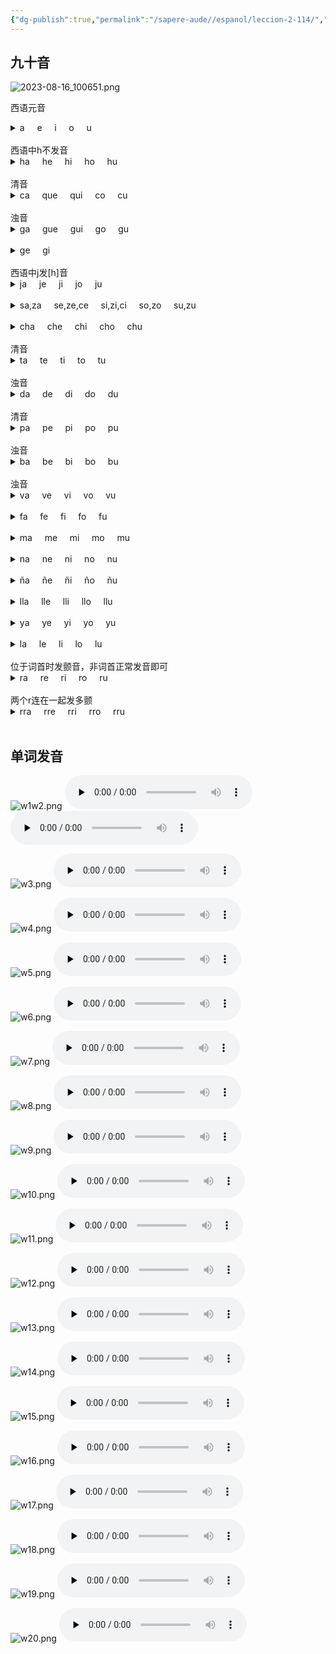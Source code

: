 ```yaml
---
{"dg-publish":true,"permalink":"/sapere-aude//espanol/leccion-2-114/","dgPassFrontmatter":true}
---
```


## 九十音
![2023-08-16_100651.png](/img/user/TARDIS/Assets/2023/2023-08-16_100651.png)

西语元音
<details>
<summary>a &nbsp &nbsp e &nbsp &nbsp i &nbsp &nbsp o &nbsp &nbsp u</summary>
<audio controls>
  <source src="https://huangyahui.com/img/user/TARDIS/Assets/2023/aeiou.mp3" type="audio/mpeg">
  Your browser does not support the audio element.
</audio>
</details>
<br>
西语中h不发音
<details>
<summary>ha &nbsp &nbsp he &nbsp &nbsp hi &nbsp &nbsp ho &nbsp &nbsp hu</summary>
<audio controls>
  <source src="https://huangyahui.com/img/user/TARDIS/Assets/2023/aeiou.mp3" type="audio/mpeg">
  Your browser does not support the audio element.
</audio>
</details>
<br>
清音
<details>
<summary>ca &nbsp &nbsp que &nbsp &nbsp qui &nbsp &nbsp co &nbsp &nbsp cu</summary>
<audio controls>
  <source src="https://huangyahui.com/img/user/TARDIS/Assets/2023/2.mp3" type="audio/mpeg">
  Your browser does not support the audio element.
</audio>
</details>
<br>
浊音
<details>
<summary>ga &nbsp &nbsp gue &nbsp &nbsp gui &nbsp &nbsp go &nbsp &nbsp gu</summary>
<audio controls>
  <source src="https://huangyahui.com/img/user/TARDIS/Assets/2023/3.mp3" type="audio/mpeg">
  Your browser does not support the audio element.
</audio>
</details>
<br>
<details>
<summary>ge &nbsp &nbsp gi</summary>
<audio controls>
  <source src="https://huangyahui.com/img/user/TARDIS/Assets/2023/4.mp3" type="audio/mpeg">
  Your browser does not support the audio element.
</audio>
</details>
<br>
西语中j发[h]音
<details>
<summary>ja &nbsp &nbsp je &nbsp &nbsp ji &nbsp &nbsp jo &nbsp &nbsp ju</summary>
<audio controls>
  <source src="https://huangyahui.com/img/user/TARDIS/Assets/2023/5.mp3" type="audio/mpeg">
  Your browser does not support the audio element.
</audio>
</details>
<br>
<details>
<summary>sa,za &nbsp &nbsp se,ze,ce &nbsp &nbsp si,zi,ci &nbsp &nbsp so,zo &nbsp &nbsp su,zu</summary>
<audio controls>
  <source src="https://huangyahui.com/img/user/TARDIS/Assets/2023/6.mp3" type="audio/mpeg">
  Your browser does not support the audio element.
</audio>
</details>
<br>
<details>
<summary>cha &nbsp &nbsp che &nbsp &nbsp chi &nbsp &nbsp cho &nbsp &nbsp chu</summary>
<audio controls>
  <source src="https://huangyahui.com/img/user/TARDIS/Assets/2023/7.mp3" type="audio/mpeg">
  Your browser does not support the audio element.
</audio>
</details>
<br>
清音
<details>
<summary>ta &nbsp &nbsp te &nbsp &nbsp ti &nbsp &nbsp to &nbsp &nbsp tu</summary>
<audio controls>
  <source src="https://huangyahui.com/img/user/TARDIS/Assets/2023/8.mp3" type="audio/mpeg">
  Your browser does not support the audio element.
</audio>
</details>
<br>
浊音
<details>
<summary>da &nbsp &nbsp de &nbsp &nbsp di &nbsp &nbsp do &nbsp &nbsp du</summary>
<audio controls>
  <source src="https://huangyahui.com/img/user/TARDIS/Assets/2023/9.mp3" type="audio/mpeg">
  Your browser does not support the audio element.
</audio>
</details>
<br>
清音
<details>
<summary>pa &nbsp &nbsp pe &nbsp &nbsp pi &nbsp &nbsp po &nbsp &nbsp pu</summary>
<audio controls>
  <source src="https://huangyahui.com/img/user/TARDIS/Assets/2023/10.mp3" type="audio/mpeg">
  Your browser does not support the audio element.
</audio>
</details>
<br>
浊音
<details>
<summary>ba &nbsp &nbsp be &nbsp &nbsp bi &nbsp &nbsp bo &nbsp &nbsp bu</summary>
<audio controls>
  <source src="https://huangyahui.com/img/user/TARDIS/Assets/2023/11.mp3" type="audio/mpeg">
  Your browser does not support the audio element.
</audio>
</details>
<br>
浊音
<details>
<summary>va &nbsp &nbsp ve &nbsp &nbsp vi &nbsp &nbsp vo &nbsp &nbsp vu</summary>
<audio controls>
  <source src="https://huangyahui.com/img/user/TARDIS/Assets/2023/12.mp3" type="audio/mpeg">
  Your browser does not support the audio element.
</audio>
</details>
<br>
<details>
<summary>fa &nbsp &nbsp fe &nbsp &nbsp fi &nbsp &nbsp fo &nbsp &nbsp fu</summary>
<audio controls>
  <source src="https://huangyahui.com/img/user/TARDIS/Assets/2023/13.mp3" type="audio/mpeg">
  Your browser does not support the audio element.
</audio>
</details>
<br>
<details>
<summary>ma &nbsp &nbsp me &nbsp &nbsp mi &nbsp &nbsp mo &nbsp &nbsp mu</summary>
<audio controls>
  <source src="https://huangyahui.com/img/user/TARDIS/Assets/2023/14.mp3" type="audio/mpeg">
  Your browser does not support the audio element.
</audio>
</details>
<br>
<details>
<summary>na &nbsp &nbsp ne &nbsp &nbsp ni &nbsp &nbsp no &nbsp &nbsp nu</summary>
<audio controls>
  <source src="https://huangyahui.com/img/user/TARDIS/Assets/2023/15.mp3" type="audio/mpeg">
  Your browser does not support the audio element.
</audio>
</details>
<br>
<details>
<summary>ña &nbsp &nbsp ñe &nbsp &nbsp ñi &nbsp &nbsp ño &nbsp &nbsp ñu</summary>
<audio controls>
  <source src="https://huangyahui.com/img/user/TARDIS/Assets/2023/16.mp3" type="audio/mpeg">
  Your browser does not support the audio element.
</audio>
</details>
<br>
<details>
<summary>lla &nbsp &nbsp lle &nbsp &nbsp lli &nbsp &nbsp llo &nbsp &nbsp llu</summary>
<audio controls>
  <source src="https://huangyahui.com/img/user/TARDIS/Assets/2023/17.mp3" type="audio/mpeg">
  Your browser does not support the audio element.
</audio>
</details>
<br>
<details>
<summary>ya &nbsp &nbsp ye &nbsp &nbsp yi &nbsp &nbsp yo &nbsp &nbsp yu</summary>
<audio controls>
  <source src="https://huangyahui.com/img/user/TARDIS/Assets/2023/17.mp3" type="audio/mpeg">
  Your browser does not support the audio element.
</audio>
</details>
<br>
<details>
<summary>la &nbsp &nbsp le &nbsp &nbsp li &nbsp &nbsp lo &nbsp &nbsp lu</summary>
<audio controls>
  <source src="https://huangyahui.com/img/user/TARDIS/Assets/2023/18.mp3" type="audio/mpeg">
  Your browser does not support the audio element.
</audio>
</details>
<br>
位于词首时发颤音，非词首正常发音即可
<details>
<summary>ra &nbsp &nbsp re &nbsp &nbsp ri &nbsp &nbsp ro &nbsp &nbsp ru</summary>
<audio controls>
  <source src="https://huangyahui.com/img/user/TARDIS/Assets/2023/19.mp3" type="audio/mpeg">
  Your browser does not support the audio element.
</audio>
</details>
<br>
两个r连在一起发多颤
<details>
<summary>rra &nbsp &nbsp rre &nbsp &nbsp rri &nbsp &nbsp rro &nbsp &nbsp rru</summary>
<audio controls>
  <source src="https://huangyahui.com/img/user/TARDIS/Assets/2023/19.mp3" type="audio/mpeg">
  Your browser does not support the audio element.
</audio>
</details>
<br>

## 单词发音

![w1w2.png](/img/user/TARDIS/Assets/2023/w1w2.png)
<audio id="audio" controls="" preload="none">
<source id="mp3" src="https://huangyahui.com/img/user/TARDIS/Assets/2023/w1.mp3">
</audio>
<audio id="audio" controls="" preload="none">
<source id="mp3" src="https://huangyahui.com/img/user/TARDIS/Assets/2023/w2.mp3">
</audio>
<br>

![w3.png](/img/user/TARDIS/Assets/2023/w3.png)
<audio id="audio" controls="" preload="none">
<source id="mp3" src="https://huangyahui.com/img/user/TARDIS/Assets/2023/w3.mp3">
</audio>
<br>

![w4.png](/img/user/TARDIS/Assets/2023/w4.png)
<audio id="audio" controls="" preload="none">
<source id="mp3" src="https://huangyahui.com/img/user/TARDIS/Assets/2023/w4.mp3">
</audio>
<br>

![w5.png](/img/user/TARDIS/Assets/2023/w5.png)
<audio id="audio" controls="" preload="none">
<source id="mp3" src="https://huangyahui.com/img/user/TARDIS/Assets/2023/w4-2.mp3">
</audio>
<br>

![w6.png](/img/user/TARDIS/Assets/2023/w6.png)
<audio id="audio" controls="" preload="none">
<source id="mp3" src="https://huangyahui.com/img/user/TARDIS/Assets/2023/w5.mp3">
</audio>
<br>

![w7.png](/img/user/TARDIS/Assets/2023/w7.png)
<audio id="audio" controls="" preload="none">
<source id="mp3" src="https://huangyahui.com/img/user/TARDIS/Assets/2023/w6.mp3">
</audio>
<br>

![w8.png](/img/user/TARDIS/Assets/2023/w8.png)
<audio id="audio" controls="" preload="none">
<source id="mp3" src="https://huangyahui.com/img/user/TARDIS/Assets/2023/w7.mp3">
</audio>
<br>

![w9.png](/img/user/TARDIS/Assets/2023/w9.png)
<audio id="audio" controls="" preload="none">
<source id="mp3" src="https://huangyahui.com/img/user/TARDIS/Assets/2023/w8.mp3">
</audio>
<br>

![w10.png](/img/user/TARDIS/Assets/2023/w10.png)
<audio id="audio" controls="" preload="none">
<source id="mp3" src="https://huangyahui.com/img/user/TARDIS/Assets/2023/w9.mp3">
</audio>
<br>

![w11.png](/img/user/TARDIS/Assets/2023/w11.png)
<audio id="audio" controls="" preload="none">
<source id="mp3" src="https://huangyahui.com/img/user/TARDIS/Assets/2023/w10.mp3">
</audio>
<br>

![w12.png](/img/user/TARDIS/Assets/2023/w12.png)
<audio id="audio" controls="" preload="none">
<source id="mp3" src="https://huangyahui.com/img/user/TARDIS/Assets/2023/w11.mp3">
</audio>
<br>

![w13.png](/img/user/TARDIS/Assets/2023/w13.png)
<audio id="audio" controls="" preload="none">
<source id="mp3" src="https://huangyahui.com/img/user/TARDIS/Assets/2023/w12.mp3">
</audio>
<br>

![w14.png](/img/user/TARDIS/Assets/2023/w14.png)
<audio id="audio" controls="" preload="none">
<source id="mp3" src="https://huangyahui.com/img/user/TARDIS/Assets/2023/w13.mp3">
</audio>
<br>

![w15.png](/img/user/TARDIS/Assets/2023/w15.png)
<audio id="audio" controls="" preload="none">
<source id="mp3" src="https://huangyahui.com/img/user/TARDIS/Assets/2023/w14.mp3">
</audio>
<br>

![w16.png](/img/user/TARDIS/Assets/2023/w16.png)
<audio id="audio" controls="" preload="none">
<source id="mp3" src="https://huangyahui.com/img/user/TARDIS/Assets/2023/w15.mp3">
</audio>
<br>

![w17.png](/img/user/TARDIS/Assets/2023/w17.png)
<audio id="audio" controls="" preload="none">
<source id="mp3" src="https://huangyahui.com/img/user/TARDIS/Assets/2023/w16.mp3">
</audio>
<br>

![w18.png](/img/user/TARDIS/Assets/2023/w18.png)
<audio id="audio" controls="" preload="none">
<source id="mp3" src="https://huangyahui.com/img/user/TARDIS/Assets/2023/w18.mp3">
</audio>
<br>

![w19.png](/img/user/TARDIS/Assets/2023/w19.png)
<audio id="audio" controls="" preload="none">
<source id="mp3" src="https://huangyahui.com/img/user/TARDIS/Assets/2023/w19.mp3">
</audio>
<br>

![w20.png](/img/user/TARDIS/Assets/2023/w20.png)
<audio id="audio" controls="" preload="none">
<source id="mp3" src="https://huangyahui.com/img/user/TARDIS/Assets/2023/w20.mp3">
</audio>
<br>











